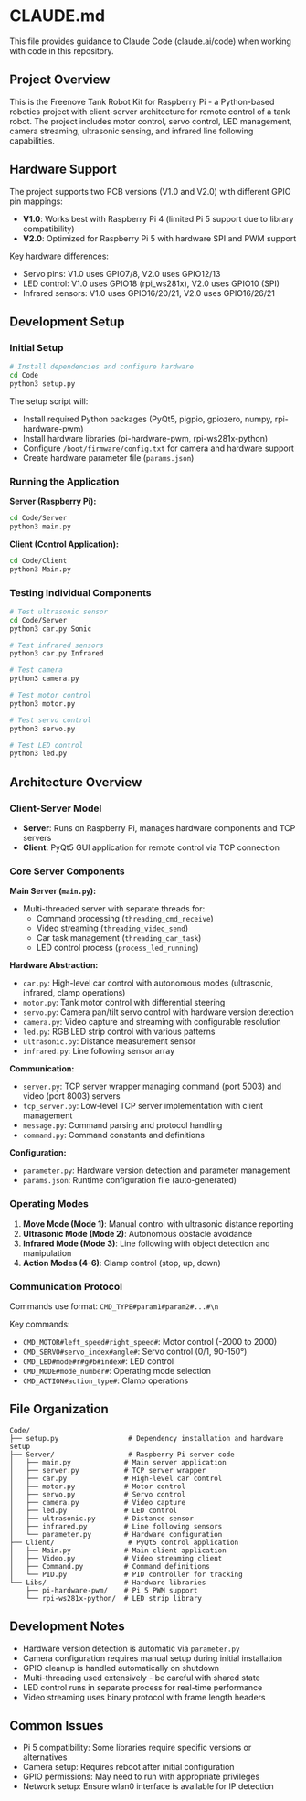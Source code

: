 # CLAUDE.md

This file provides guidance to Claude Code (claude.ai/code) when working with code in this repository.

## Project Overview

This is the Freenove Tank Robot Kit for Raspberry Pi - a Python-based robotics project with client-server architecture for remote control of a tank robot. The project includes motor control, servo control, LED management, camera streaming, ultrasonic sensing, and infrared line following capabilities.

## Hardware Support

The project supports two PCB versions (V1.0 and V2.0) with different GPIO pin mappings:
- **V1.0**: Works best with Raspberry Pi 4 (limited Pi 5 support due to library compatibility)
- **V2.0**: Optimized for Raspberry Pi 5 with hardware SPI and PWM support

Key hardware differences:
- Servo pins: V1.0 uses GPIO7/8, V2.0 uses GPIO12/13
- LED control: V1.0 uses GPIO18 (rpi_ws281x), V2.0 uses GPIO10 (SPI)
- Infrared sensors: V1.0 uses GPIO16/20/21, V2.0 uses GPIO16/26/21

## Development Setup

### Initial Setup
```bash
# Install dependencies and configure hardware
cd Code
python3 setup.py
```

The setup script will:
- Install required Python packages (PyQt5, pigpio, gpiozero, numpy, rpi-hardware-pwm)
- Install hardware libraries (pi-hardware-pwm, rpi-ws281x-python)
- Configure `/boot/firmware/config.txt` for camera and hardware support
- Create hardware parameter file (`params.json`)

### Running the Application

**Server (Raspberry Pi):**
```bash
cd Code/Server
python3 main.py
```

**Client (Control Application):**
```bash
cd Code/Client
python3 Main.py
```

### Testing Individual Components
```bash
# Test ultrasonic sensor
cd Code/Server
python3 car.py Sonic

# Test infrared sensors
python3 car.py Infrared

# Test camera
python3 camera.py

# Test motor control
python3 motor.py

# Test servo control
python3 servo.py

# Test LED control
python3 led.py
```

## Architecture Overview

### Client-Server Model
- **Server**: Runs on Raspberry Pi, manages hardware components and TCP servers
- **Client**: PyQt5 GUI application for remote control via TCP connection

### Core Server Components

**Main Server (`main.py`):**
- Multi-threaded server with separate threads for:
  - Command processing (`threading_cmd_receive`)
  - Video streaming (`threading_video_send`) 
  - Car task management (`threading_car_task`)
  - LED control process (`process_led_running`)

**Hardware Abstraction:**
- `car.py`: High-level car control with autonomous modes (ultrasonic, infrared, clamp operations)
- `motor.py`: Tank motor control with differential steering
- `servo.py`: Camera pan/tilt servo control with hardware version detection
- `camera.py`: Video capture and streaming with configurable resolution
- `led.py`: RGB LED strip control with various patterns
- `ultrasonic.py`: Distance measurement sensor
- `infrared.py`: Line following sensor array

**Communication:**
- `server.py`: TCP server wrapper managing command (port 5003) and video (port 8003) servers
- `tcp_server.py`: Low-level TCP server implementation with client management
- `message.py`: Command parsing and protocol handling
- `command.py`: Command constants and definitions

**Configuration:**
- `parameter.py`: Hardware version detection and parameter management
- `params.json`: Runtime configuration file (auto-generated)

### Operating Modes

1. **Move Mode (Mode 1)**: Manual control with ultrasonic distance reporting
2. **Ultrasonic Mode (Mode 2)**: Autonomous obstacle avoidance
3. **Infrared Mode (Mode 3)**: Line following with object detection and manipulation
4. **Action Modes (4-6)**: Clamp control (stop, up, down)

### Communication Protocol

Commands use format: `CMD_TYPE#param1#param2#...#\n`

Key commands:
- `CMD_MOTOR#left_speed#right_speed#`: Motor control (-2000 to 2000)
- `CMD_SERVO#servo_index#angle#`: Servo control (0/1, 90-150°)
- `CMD_LED#mode#r#g#b#index#`: LED control
- `CMD_MODE#mode_number#`: Operating mode selection
- `CMD_ACTION#action_type#`: Clamp operations

## File Organization

```
Code/
├── setup.py                 # Dependency installation and hardware setup
├── Server/                  # Raspberry Pi server code
│   ├── main.py             # Main server application
│   ├── server.py           # TCP server wrapper
│   ├── car.py              # High-level car control
│   ├── motor.py            # Motor control
│   ├── servo.py            # Servo control
│   ├── camera.py           # Video capture
│   ├── led.py              # LED control
│   ├── ultrasonic.py       # Distance sensor
│   ├── infrared.py         # Line following sensors
│   └── parameter.py        # Hardware configuration
├── Client/                  # PyQt5 control application
│   ├── Main.py             # Main client application
│   ├── Video.py            # Video streaming client
│   ├── Command.py          # Command definitions
│   └── PID.py              # PID controller for tracking
└── Libs/                   # Hardware libraries
    ├── pi-hardware-pwm/    # Pi 5 PWM support
    └── rpi-ws281x-python/  # LED strip library
```

## Development Notes

- Hardware version detection is automatic via `parameter.py`
- Camera configuration requires manual setup during initial installation
- GPIO cleanup is handled automatically on shutdown
- Multi-threading used extensively - be careful with shared state
- LED control runs in separate process for real-time performance
- Video streaming uses binary protocol with frame length headers

## Common Issues

- Pi 5 compatibility: Some libraries require specific versions or alternatives
- Camera setup: Requires reboot after initial configuration
- GPIO permissions: May need to run with appropriate privileges
- Network setup: Ensure wlan0 interface is available for IP detection